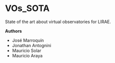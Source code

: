 VOs_SOTA
========

State of the art about virtual observatories for LIRAE.

**Authors**
- José Marroquín
- Jonathan Antognini
- Mauricio Solar
- Mauricio Araya

